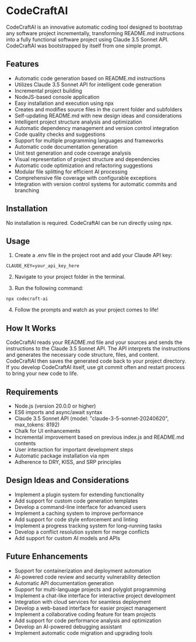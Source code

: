 # CodeCraftAI

CodeCraftAI is an innovative automatic coding tool designed to bootstrap any software project incrementally, transforming README.md instructions into a fully functional software project using Claude 3.5 Sonnet API. CodeCraftAI was bootstrapped by itself from one simple prompt.

## Features

- Automatic code generation based on README.md instructions
- Utilizes Claude 3.5 Sonnet API for intelligent code generation
- Incremental project building
- NodeJS-based console application
- Easy installation and execution using npx
- Creates and modifies source files in the current folder and subfolders
- Self-updating README.md with new design ideas and considerations
- Intelligent project structure analysis and optimization
- Automatic dependency management and version control integration
- Code quality checks and suggestions
- Support for multiple programming languages and frameworks
- Automatic code documentation generation
- Unit test generation and code coverage analysis
- Visual representation of project structure and dependencies
- Automatic code optimization and refactoring suggestions
- Modular file splitting for efficient AI processing
- Comprehensive file coverage with configurable exceptions
- Integration with version control systems for automatic commits and branching

## Installation

No installation is required. CodeCraftAI can be run directly using npx.

## Usage

1. Create a .env file in the project root and add your Claude API key:

```
CLAUDE_KEY=your_api_key_here
```

2. Navigate to your project folder in the terminal.

3. Run the following command:

```
npx codecraft-ai
```

4. Follow the prompts and watch as your project comes to life!

## How It Works

CodeCraftAI reads your README.md file and your sources and sends the instructions to the Claude 3.5 Sonnet API. The API interprets the instructions and generates the necessary code structure, files, and content. CodeCraftAI then saves the generated code back to your project directory. If you develop CodeCraftAI itself, use git commit often and restart process to bring your new code to life.

## Requirements

- Node.js (version 20.0.0 or higher)
- ES6 imports and async/await syntax
- Claude 3.5 Sonnet API (model: "claude-3-5-sonnet-20240620", max_tokens: 8192)
- Chalk for UI enhancements
- Incremental improvement based on previous index.js and README.md contents
- User interaction for important development steps
- Automatic package installation via npm
- Adherence to DRY, KISS, and SRP principles

## Design Ideas and Considerations

- Implement a plugin system for extending functionality
- Add support for custom code generation templates
- Develop a command-line interface for advanced users
- Implement a caching system to improve performance
- Add support for code style enforcement and linting
- Implement a progress tracking system for long-running tasks
- Develop a conflict resolution system for merge conflicts
- Add support for custom AI models and APIs

## Future Enhancements

- Support for containerization and deployment automation
- AI-powered code review and security vulnerability detection
- Automatic API documentation generation
- Support for multi-language projects and polyglot programming
- Implement a chat-like interface for interactive project development
- Integration with cloud services for seamless deployment
- Develop a web-based interface for easier project management
- Implement a collaborative coding feature for team projects
- Add support for code performance analysis and optimization
- Develop an AI-powered debugging assistant
- Implement automatic code migration and upgrading tools
